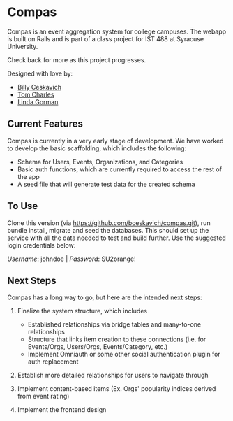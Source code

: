 # Compas

Compas is an event aggregation system for college campuses. The webapp is built on Rails and is part of a class project for IST 488 at Syracuse University.

Check back for more as this project progresses.

Designed with love by:

*	[Billy Ceskavich](https://github.com/bceskavich)
*	[Tom Charles](https://github.com/tcharles411)
*	[Linda Gorman](https://github.com/lggorman)

## Current Features

Compas is currently in a very early stage of development. We have worked to develop the basic scaffolding, which includes the following:

*	Schema for Users, Events, Organizations, and Categories
*	Basic auth functions, which are currently required to access the rest of the app
*	A seed file that will generate test data for the created schema

## To Use

Clone this version (via https://github.com/bceskavich/compas.git), run bundle install, migrate and seed the databases. This should set up the service with all the data needed to test and build further. Use the suggested login credentials below:

_Username_: johndoe | _Password_: SU2orange!

## Next Steps

Compas has a long way to go, but here are the intended next steps:

1. Finalize the system structure, which includes

	*	Established relationships via bridge tables and many-to-one relationships
	*	Structure that links item creation to these connections (i.e. for Events/Orgs, Users/Orgs, Events/Category, etc.)
	*	Implement Omniauth or some other social authentication plugin for auth replacement

2. Establish more detailed relationships for users to navigate through
3. Implement content-based items (Ex. Orgs' popularity indices derived from event rating)
4. Implement the frontend design
